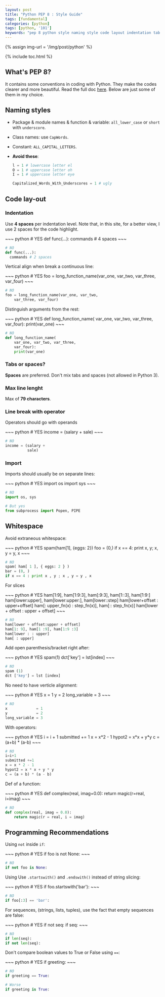 ```yaml
---
layout: post
title: "Python PEP 8 : Style Guide"
tags: [fundamental]
categories: [python]
tags: [python, '101']
keywords: "pep 8 python style naming style code layout indentation tab or space whitespace recommendation pep8 PEP8 PEP 8 formatting beautifier beautiful python codes 80 characters"
---
```


{% assign img-url = '/img/post/python' %}

{% include toc.html %}

## What's PEP 8?

It contains some conventions in coding with Python. They make the codes clearer and more beautiful. Read the full doc [here](https://www.python.org/dev/peps/pep-0008/). Below are just some of them in my choice.

## Naming styles

- Package & module names & function & variable: `all_lower_case` or `short` with `underscore`.
- Class names: use `CapWords`.
- Constant: `ALL_CAPITAL_LETTERS`.
- **Avoid these**:

  ~~~ python
  l = 1 # lowercase letter el
  O = 1 # uppercase letter oh
  I = 1 # uppercase letter eye
  
  Capitalized_Words_With_Underscores = 1 # ugly
  ~~~

## Code lay-out

### Indentation

Use **4 spaces** per indentation level. Note that, in this site, for a better view, I use 2 spaces for the code highlight.

<div class="flex-50" markdown="1">
~~~ python
# YES
def func(...):
    commands # 4 spaces
~~~

~~~ python
# NO
def func(...):
  commands # 2 spaces
~~~
</div>

Vertical align when break a continuous line:

<div class="flex-50" markdown="1">
~~~ python
# YES
foo = long_function_name(var_one, var_two,
                         var_three, var_four)
~~~

~~~ python
# NO
foo = long_function_name(var_one, var_two,
    var_three, var_four)
~~~ 
</div>

Distinguish arguments from the rest:

<div class="flex-50" markdown="1">
~~~ python
# YES
def long_function_name(
        var_one, var_two, var_three,
        var_four):
    print(var_one)
~~~

~~~ python
# NO
def long_function_name(
    var_one, var_two, var_three,
    var_four):
    print(var_one)
~~~
</div>

### Tabs or spaces?

**Spaces** are preferred. Don't mix tabs and spaces (not allowed in Python 3).

### Max line lenght

Max of **79 characters**.

### Line break with operator

Operators should go with operands

<div class="flex-50" markdown="1">
~~~ python
# YES
income = (salary
          + sale)
~~~

~~~ python
# NO
income = (salary +
          sale)
~~~
</div>

### Import

Imports should usually be on separate lines:

<div class="flex-50" markdown="1">
~~~ python
# YES
import os
import sys
~~~

~~~ python
# NO
import os, sys
~~~

~~~ python
# But yes
from subprocess import Popen, PIPE
~~~
</div>

## Whitespace

Avoid extraneous whitespace:

<div class="flex-50" markdown="1">
~~~ python
# YES
spam(ham[1], {eggs: 2})
foo = (0,)
if x == 4: print x, y; x, y = y, x
~~~

~~~ python
# NO
spam( ham[ 1 ], { eggs: 2 } )
bar = (0, )
if x == 4 : print x , y ; x , y = y , x
~~~
</div>

For slices

<div class="flex-50" markdown="1">
~~~ python
# YES
ham[1:9], ham[1:9:3], ham[:9:3], ham[1::3], ham[1:9:]
ham[lower:upper], ham[lower:upper:], ham[lower::step]
ham[lower+offset : upper+offset]
ham[: upper_fn(x) : step_fn(x)], ham[:: step_fn(x)]
ham[lower + offset : upper + offset]
~~~

~~~ python
# NO
ham[lower + offset:upper + offset]
ham[1: 9], ham[1 :9], ham[1:9 :3]
ham[lower : : upper]
ham[ : upper]
~~~
</div>

Add open parenthesis/bracket right after:

<div class="flex-50" markdown="1">
~~~ python
# YES
spam(1)
dct['key'] = lst[index]
~~~

~~~ python
# NO
spam (1)
dct ['key'] = lst [index]
~~~
</div>

No need to have verticle alignment:

<div class="flex-50" markdown="1">
~~~ python
# YES
x = 1
y = 2
long_variable = 3
~~~

~~~ python
# NO
x             = 1
y             = 2
long_variable = 3
~~~
</div>

With operators:

<div class="flex-50" markdown="1">
~~~ python
# YES
i = i + 1
submitted += 1
x = x*2 - 1
hypot2 = x*x + y*y
c = (a+b) * (a-b)
~~~

~~~ python
# NO
i=i+1
submitted +=1
x = x * 2 - 1
hypot2 = x * x + y * y
c = (a + b) * (a - b)
~~~
</div>

Def of a function:

<div class="flex-50" markdown="1">
~~~ python
# YES
def complex(real, imag=0.0):
    return magic(r=real, i=imag)
~~~

~~~ python
# NO
def complex(real, imag = 0.0):
    return magic(r = real, i = imag)
~~~
</div>

## Programming Recommendations

Using `not` inside `if`:

<div class="flex-50" markdown="1">
~~~ python
# YES
if foo is not None:
~~~

~~~ python
# NO
if not foo is None:
~~~
</div>

Using Use `.startswith()` and `.endswith()` instead of string slicing:

<div class="flex-50" markdown="1">
~~~ python
# YES
if foo.startswith('bar'):
~~~

~~~ python
# NO
if foo[:3] == 'bar':
~~~
</div>

For sequences, (strings, lists, tuples), use the fact that empty sequences are false:

<div class="flex-50" markdown="1">
~~~ python
# YES 
if not seq:
if seq:
~~~

~~~ python
# NO
if len(seq):
if not len(seq):
~~~
</div>

Don't compare boolean values to True or False using `==`:

<div class="flex-50" markdown="1">
~~~ python
# YES
if greeting:
~~~

~~~ python
# NO
if greeting == True:
~~~

~~~ python
# Worse
if greeting is True:
~~~
</div>
